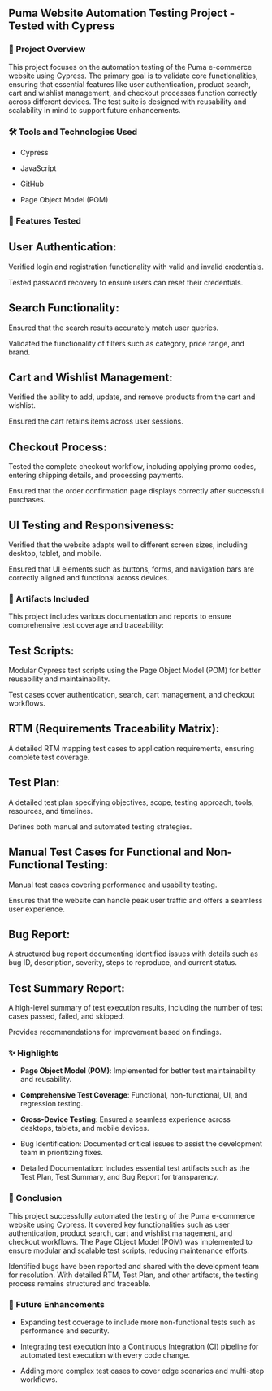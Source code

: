 ## Puma Website Automation Testing Project - Tested with Cypress
### 📌 Project Overview

This project focuses on the automation testing of the Puma e-commerce website using Cypress. The primary goal is to validate core functionalities, ensuring that essential features like user authentication, product search, cart and wishlist management, and checkout processes function correctly across different devices. The test suite is designed with reusability and scalability in mind to support future enhancements.
### 🛠️ Tools and Technologies Used

- Cypress

- JavaScript

- GitHub

- Page Object Model (POM)
### 📂 Features Tested

## User Authentication:

Verified login and registration functionality with valid and invalid credentials.

Tested password recovery to ensure users can reset their credentials.

## Search Functionality:

Ensured that the search results accurately match user queries.

Validated the functionality of filters such as category, price range, and brand.

## Cart and Wishlist Management:

Verified the ability to add, update, and remove products from the cart and wishlist.

Ensured the cart retains items across user sessions.

## Checkout Process:

Tested the complete checkout workflow, including applying promo codes, entering shipping details, and processing payments.

Ensured that the order confirmation page displays correctly after successful purchases.

## UI Testing and Responsiveness:

Verified that the website adapts well to different screen sizes, including desktop, tablet, and mobile.

Ensured that UI elements such as buttons, forms, and navigation bars are correctly aligned and functional across devices.
### 📄 Artifacts Included

This project includes various documentation and reports to ensure comprehensive test coverage and traceability:

## Test Scripts:

Modular Cypress test scripts using the Page Object Model (POM) for better reusability and maintainability.

Test cases cover authentication, search, cart management, and checkout workflows.

## RTM (Requirements Traceability Matrix):

A detailed RTM mapping test cases to application requirements, ensuring complete test coverage.

## Test Plan:

A detailed test plan specifying objectives, scope, testing approach, tools, resources, and timelines.

Defines both manual and automated testing strategies.


## Manual Test Cases for Functional and  Non-Functional Testing:

Manual test cases covering performance and usability testing.

Ensures that the website can handle peak user traffic and offers a seamless user experience.

## Bug Report:

A structured bug report documenting identified issues with details such as bug ID, description, severity, steps to reproduce, and current status.

## Test Summary Report:

A high-level summary of test execution results, including the number of test cases passed, failed, and skipped.

Provides recommendations for improvement based on findings.

### ✨ Highlights

- **Page Object Model (POM)**: Implemented for better test maintainability and reusability.

- **Comprehensive Test Coverage**: Functional, non-functional, UI, and regression testing.

- **Cross-Device Testing**: Ensured a seamless experience across desktops, tablets, and mobile devices.

- Bug Identification: Documented critical issues to assist the development team in prioritizing fixes.

- Detailed Documentation: Includes essential test artifacts such as the Test Plan, Test Summary, and Bug Report for transparency.

### 📝 Conclusion

This project successfully automated the testing of the Puma e-commerce website using Cypress. It covered key functionalities such as user authentication, product search, cart and wishlist management, and checkout workflows. The Page Object Model (POM) was implemented to ensure modular and scalable test scripts, reducing maintenance efforts.

Identified bugs have been reported and shared with the development team for resolution. With detailed RTM, Test Plan, and other artifacts, the testing process remains structured and traceable.

### 🚀 Future Enhancements

- Expanding test coverage to include more non-functional tests such as performance and security.

- Integrating test execution into a Continuous Integration (CI) pipeline for automated test execution with every code change.

- Adding more complex test cases to cover edge scenarios and multi-step workflows.

